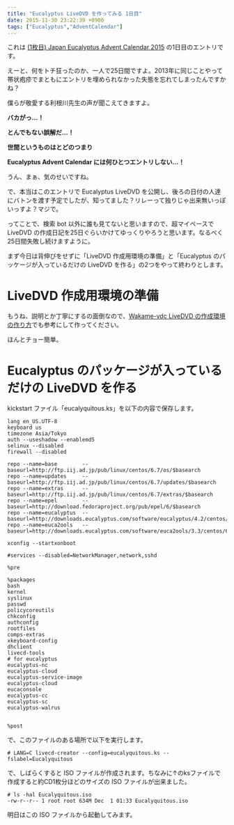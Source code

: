 ```yaml
---
title: "Eucalyptus LiveDVD を作ってみる 1日目"
date: 2015-11-30 23:22:39 +0900
tags: ["Eucalyptus","AdventCalendar"]
---
```


これは [(1枚目) Japan Eucalyptus Advent Calendar 2015](http://www.adventar.org/calendars/752) の1日目のエントリです。

えーと、何をトチ狂ったのか、一人で25日間ですよ。2013年に同じことやって帯状疱疹でまともにエントリを埋められなかった失態を忘れてしまったんですかね？

僕らが敬愛する利根川先生の声が聞こえてきますよ。


__バカがっ…！__

__とんでもない誤解だ…！__

__世間というものはとどのつまり__

__Eucalyptus Advent Calendar には何ひとつエントリしない…！__


うん、まぁ、気のせいですね。

で、本当はこのエントリで Eucalyptus LiveDVD を公開し、後ろの日付の人達にバトンを渡す予定でしたが、知ってました？リレーって独りじゃ出来無いっぽいっすよ？マジで。

ってことで、検索 bot 以外に誰も見てないと思いますので、超マイペースで LiveDVD の作成日記を25日ぐらいかけてゆっくりやろうと思います。なるべく25日間失敗し続けますように。

<!--more-->

まず今日は背伸びをせずに「LiveDVD 作成用環境の準備」と「Eucalyptus のパッケージが入っているだけの LiveDVD を作る」の2つをやって終わりとします。

# LiveDVD 作成用環境の準備

もうね、説明とか丁寧にするの面倒なので、[Wakame-vdc LiveDVD の作成環境の作り方](https://github.com/axsh/iso-no-wakame/wiki/HowtoCreateEnvironmentForLiveDVD)でも参考にして作ってください。

ほんとチョー簡単。

# Eucalyptus のパッケージが入っているだけの LiveDVD を作る

kickstart ファイル「eucalyquitous.ks」を以下の内容で保存します。

    lang en_US.UTF-8
    keyboard us
    timezone Asia/Tokyo
    auth --useshadow --enablemd5
    selinux --disabled
    firewall --disabled
    
    repo --name=base        --baseurl=http://ftp.iij.ad.jp/pub/linux/centos/6.7/os/$basearch
    repo --name=updates     --baseurl=http://ftp.iij.ad.jp/pub/linux/centos/6.7/updates/$basearch
    repo --name=extras      --baseurl=http://ftp.iij.ad.jp/pub/linux/centos/6.7/extras/$basearch
    repo --name=epel        --baseurl=http://download.fedoraproject.org/pub/epel/6/$basearch
    repo --name=eucalyptus  --baseurl=http://downloads.eucalyptus.com/software/eucalyptus/4.2/centos/6/$basearch
    repo --name=euca2ools   --baseurl=http://downloads.eucalyptus.com/software/euca2ools/3.3/centos/6/$basearch
    
    xconfig --startxonboot
    
    #services --disabled=NetworkManager,network,sshd
    
    %pre
    
    %packages
    bash
    kernel
    syslinux
    passwd
    policycoreutils
    chkconfig
    authconfig
    rootfiles
    comps-extras
    xkeyboard-config
    dhclient
    livecd-tools
    # for eucalyptus
    eucalyptus-nc
    eucalyptus-cloud
    eucalyptus-service-image
    eucalyptus-cloud
    eucaconsole
    eucalyptus-cc
    eucalyptus-sc
    eucalyptus-walrus
    
    
    %post
    

で、このファイルのある場所で以下を実行します。

    # LANG=C livecd-creator --config=eucalyquitous.ks --fslabel=Eucalyquitous

で、しばらくすると ISO ファイルが作成されます。ちなみに↑のksファイルで作成すると約CD1枚分ほどのサイズの ISO ファイルが出来ました。

    # ls -hal Eucalyquitous.iso 
    -rw-r--r-- 1 root root 634M Dec  1 01:33 Eucalyquitous.iso

明日はこの ISO ファイルから起動してみます。

